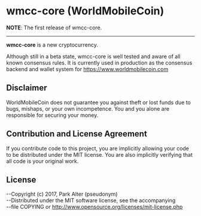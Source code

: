 # wmcc-core (WorldMobileCoin)

__NOTE__: The first release of wmcc-core.

---

**wmcc-core** is a new cryptocurrency.

Although still in a beta state, wmcc-core is well tested and aware of all known
consensus rules. It is currently used in production as the consensus backend
and wallet system for https://www.worldmobilecoin.com

## Disclaimer

WorldMobileCoin does not guarantee you against theft or lost funds due to bugs, mishaps,
or your own incompetence. You and you alone are responsible for securing your money.

## Contribution and License Agreement

If you contribute code to this project, you are implicitly allowing your code
to be distributed under the MIT license. You are also implicitly verifying that
all code is your original work.

## License

--Copyright (c) 2017, Park Alter (pseudonym)  
--Distributed under the MIT software license, see the accompanying  
--file COPYING or http://www.opensource.org/licenses/mit-license.php 
